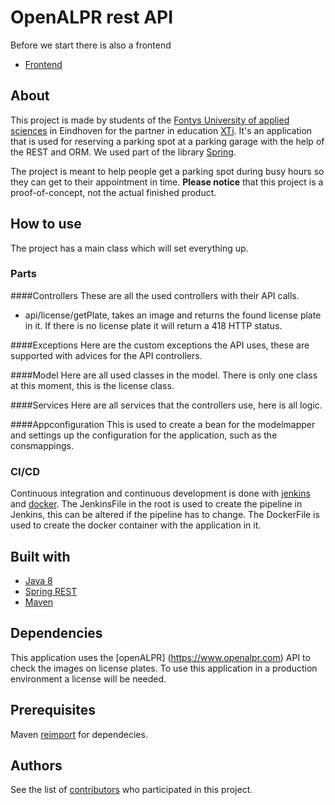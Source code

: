 # OpenALPR rest API
Before we start there is also a frontend
- [Frontend](https://https://github.com/FlorisFeddema/xti-parking-frontend)

## About
This project is made by students of the [Fontys University of applied sciences](https://fontys.nl/) in Eindhoven for the partner in education [XTi](https://www.xt-i.com). It's an application that is used for reserving a parking spot at a parking garage with the help of the REST and ORM.
We used part of the library [Spring](http://spring.io/). 


The project is meant to help people get a parking spot during busy hours so they can get to their appointment in time.
**Please notice** that this project is a proof-of-concept, not the actual finished product.

## How to use
The project has a main class which will set everything up.

### Parts

####Controllers
These are all the used controllers with their API calls.
- api/license/getPlate, takes an image and returns the found license plate in it. If there is no license plate it will return a 418 HTTP status.

####Exceptions
Here are the custom exceptions the API uses, these are supported with advices for the API controllers.

####Model
Here are all used classes in the model. There is only one class at this moment, this is the license class.

####Services
Here are all services that the controllers use, here is all logic.

####Appconfiguration
This is used to create a bean for the modelmapper and settings up the configuration for the application, such as the consmappings.

### CI/CD
Continuous integration and continuous development is done with [jenkins](https://jenkins.io/) and [docker](https://www.docker.com/).
The JenkinsFile in the root is used to create the pipeline in Jenkins, this can be altered if the pipeline has to change.
The DockerFile is used to create the docker container with the application in it. 

## Built with
- [Java 8](https://www.oracle.com/technetwork/java/javase/downloads/jdk8-downloads-2133151.html)
- [Spring REST](https://spring.io/projects/spring-boot) 
- [Maven](https://maven.apache.org/)

## Dependencies
This application uses the [openALPR] (https://www.openalpr.com) API to check the images on license plates. To use this application in a production environment a license will be needed.

## Prerequisites
Maven [reimport](https://stackoverflow.com/questions/44243917/maven-dependencies-can-only-be-resolved-one-by-one-in-intellij?noredirect=1&lq=1) for dependecies.

## Authors
See the list of [contributors](https://github.com/FlorisFeddema/xti-parking-backend/graphs/contributors) who participated in this project.
<!---
## License
This project is licensed under the MIT License - see the [LICENSE.md](https://github.com/FlorisFeddema/xti-parking-backend/LICENSE.md) file for details
-->
